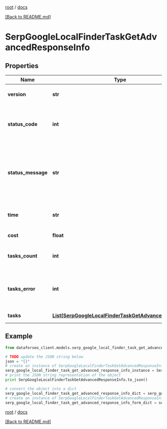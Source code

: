 [root](./../ "root") / [docs](./ "docs")

[[Back to README.md]](./../README.md "[Back to README.md]")

# SerpGoogleLocalFinderTaskGetAdvancedResponseInfo

## Properties

Name | Type | Description | Notes
------------ | ------------- | ------------- | -------------
**version** | **str** | the current version of the API | [optional]
**status_code** | **int** | general status code you can find the full list of the response codes here | [optional]
**status_message** | **str** | general informational message you can find the full list of general informational messages here | [optional]
**time** | **str** | total execution time, seconds | [optional]
**cost** | **float** | total tasks cost, USD | [optional]
**tasks_count** | **int** | the number of tasks in the tasks array | [optional]
**tasks_error** | **int** | the number of tasks in the tasks array returned with an error | [optional]
**tasks** | [**List[SerpGoogleLocalFinderTaskGetAdvancedTaskInfo]**](SerpGoogleLocalFinderTaskGetAdvancedTaskInfo.md) | array of tasks | [optional]

## Example

```python
from dataforseo_client.models.serp_google_local_finder_task_get_advanced_response_info import SerpGoogleLocalFinderTaskGetAdvancedResponseInfo

# TODO update the JSON string below
json = "{}"
# create an instance of SerpGoogleLocalFinderTaskGetAdvancedResponseInfo from a JSON string
serp_google_local_finder_task_get_advanced_response_info_instance = SerpGoogleLocalFinderTaskGetAdvancedResponseInfo.from_json(json)
# print the JSON string representation of the object
print SerpGoogleLocalFinderTaskGetAdvancedResponseInfo.to_json()

# convert the object into a dict
serp_google_local_finder_task_get_advanced_response_info_dict = serp_google_local_finder_task_get_advanced_response_info_instance.to_dict()
# create an instance of SerpGoogleLocalFinderTaskGetAdvancedResponseInfo from a dict
serp_google_local_finder_task_get_advanced_response_info_form_dict = serp_google_local_finder_task_get_advanced_response_info.from_dict(serp_google_local_finder_task_get_advanced_response_info_dict)
```

  

[root](./../ "root") / [docs](./ "docs")

[[Back to README.md]](./../README.md "[Back to README.md]")
